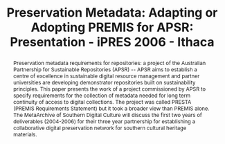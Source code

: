 ---
abstract: 'Preservation metadata requirements for repositories: a project of the Australian
  Partnership for Sustainable Repositories (APSR) -- APSR aims to establish a centre
  of excellence in sustainable digital resource management and partner universities
  are developing demonstrator repositories built on sustainability principles. This
  paper presents the work of a project commissioned by APSR to specify requirements
  for the collection of metadata needed for long term continuity of access to digital
  collections. The project was called PRESTA (PREMIS Requirements Statement) but it
  took a broader view than PREMIS alone. The MetaArchive of Southern Digital Culture
  will discuss the first two years of deliverables (2004-2006) for their three year
  partnership for establishing a collaborative digital preservation network for southern
  cultural heritage materials.'
creators:
- Langley, Somaya
- Clifton, Gerard
- Lee, Bronwyn
date: null
document_url: https://services.phaidra.univie.ac.at/api/object/o:294859/download
grand_parent: iPRES
institutions: []
keywords:
- ithaca
landing_page_url: https://phaidra.univie.ac.at/o:294859
language: eng
layout: publication
license: CC BY-SA 3.0 AT
notes_url: null
parent: iPRES 2006
presentation_url: null
size: 589783
source_name: iPRES
title: 'Preservation Metadata: Adapting or Adopting PREMIS for APSR: Presentation
  - iPRES 2006 - Ithaca'
type: paper
year: 2006
---